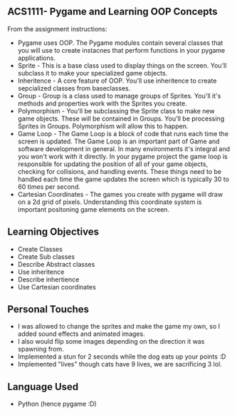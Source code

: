 ## ACS1111- Pygame and Learning OOP Concepts

From the assignment instructions:
- Pygame uses OOP. The Pygame modules contain several classes that you will use to create instacnes that perform functions in your pygame applications.
- Sprite - This is a base class used to display things on the screen. You'll subclass it to make your specialized game objects.
- Inheritence - A core feature of OOP. You'll use inheritence to create sepcialized classes from baseclasses.
- Group - Group is a class used to manage groups of Sprites. You'll it's methods and properties work with the Sprites you create.
- Polymorphism - You'll be subclassing the Sprite class to make new game objects. These will be contained in Groups. You'll be processing Sprites in Groups. Polymorphism will allow this to happen.
- Game Loop - The Game Loop is a block of code that runs each time the screen is updated. The Game Loop is an important part of Game and software development in general. In many environments it's integral and you won't work with it directly. In your pygame project the game loop is responsible for updating the position of all of your game objects, checking for collisions, and handling events. These things need to be handled each time the game updates the screen which is typically 30 to 60 times per second.
- Cartesian Coordinates - The games you create with pygame will draw on a 2d grid of pixels. Understanding this coordinate system is important positoning game elements on the screen.

## Learning Objectives
- Create Classes
- Create Sub classes
- Describe Abstract classes
- Use inheritence
- Describe inhertience
- Use Cartesian coordinates

## Personal Touches
- I was allowed to change the sprites and make the game my own, so I added sound effects and animated images.
- I also would flip some images depending on the direction it was spawning from.
- Implemented a stun for 2 seconds while the dog eats up your points :D
- Implemented "lives" though cats have 9 lives, we are sacrificing 3 lol. 
  
## Language Used
- Python (hence pygame :D)
